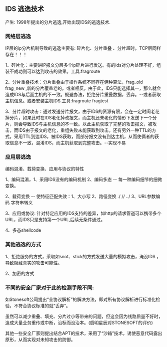 
## IDS 逃逸技术

产生: 1998年提出的分片逃逸,开始出现IDS的逃逸技术.

### 网络层逃逸

 IP层的ip分片机制导致的逃逸主要有: 碎片化、分片重叠 、分片超时。TCP层同样存在！！！

1、碎片化：主要讲IP报文分层多个ip碎片进行发送。有的ids对分片处理不好，组装不成功则可以达到攻击的效果。工具:fragroute

2、分片重叠技术：分片重叠由于操作系统不同存在俩种算法，frag_old  frag_new ,新的分片覆盖老的。或者相反。由于此，IDS只能选择其一，那么就会造成IDS与后面主机的不一致。规避办法，拒绝分片重叠数据，丢弃。--或者获取主机信息。或者安装主机IDS.工具:fragroute  fragtest

3、分片超时攻击：通过发送分片报文，由于IDS的资源有限，会在一定时间老花掉分片，如果此时在IDS老化掉改报文，而主机还未老化的情形下发送下一个分片，则会导致IDS与主机信息的不一致。以此主机获取了完整的攻击报文，被攻击，而IDS由于报文的老化，重组失败未能获取到攻击。还有另外一种TTL的方式，采用TTL到达IDS，被IDS获取，而部分报文没有到达主机，从而使俩者的获取信息不一致，混淆IDS，而主机获取到完整攻击。--实现不易

### 应用层逃逸

 编码混淆、载荷变换、应用与协议的特性

1、编码混淆，1、采用IDS没有的编码机制 2、编码多态 -- 每一种编码细节的细微变换。

2、载荷变换 -- 使特征匹配失效：1、大小写 2、路径变换  ./ // ../  3、URL参数编码  字符串转义   

3、应用或协议: 针对特定应用的IDS支持的差异，如http的请求管道可以携带多个URL，而IDS只是支持第一个URL,后续无条件通过。

4、多态shellcode  

### 其他逃逸的方式

1、拒绝服务的方式，采取如snot、stick的方式发送大量的模拟攻击，淹没IDS ，导致隐藏真实的攻击可能性。

2、加密的方式

### 不同的安全厂家对于此的检测手段不同:

如Stonesoft公司提出“全协议解析”的解决方法，即对所有协议解析进行标准化检验，不符合协议标准的就“丢弃”。

虽然可以减少重叠、填充、分片过小等带来的问题，但这会因为线路质量不好时，造成大量业务重传或中断，治标而没治本。(启明星辰对STONESOFT的评价)

其他一些安全厂家则提出结合APT的技术，采用了“沙箱”技术，诱使恶意代码露出原形，从而实现对未知攻击的防御。


